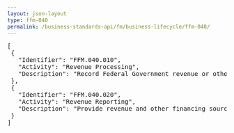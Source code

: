 ```yaml
---
layout: json-layout
type: ffm-040
permalink: /business-standards-api/fm/business-lifecycle/ffm-040/
---
```

<pre>
[
 {
   "Identifier": "FFM.040.010",
   "Activity": "Revenue Processing",
   "Description": "Record Federal Government revenue or other financing source information; Perform revenue reconciliations; Resolve issues; Record revenue adjustments"
 },
 {
   "Identifier": "FFM.040.020",
   "Activity": "Revenue Reporting",
   "Description": "Provide revenue and other financing sources disclosure and supplementary information for agency and Governmentwide reporting"
 }
]
</pre>